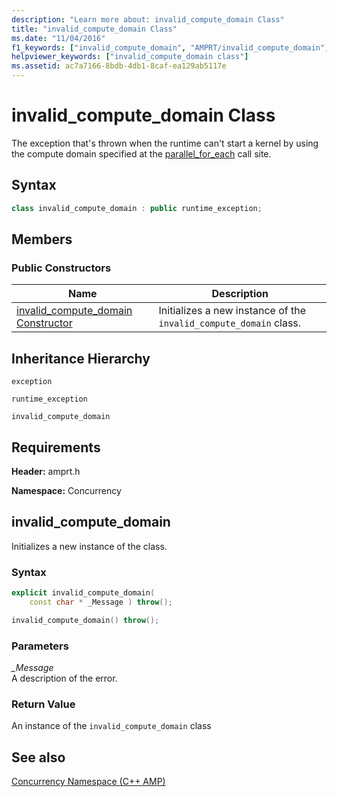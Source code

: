 ```yaml
---
description: "Learn more about: invalid_compute_domain Class"
title: "invalid_compute_domain Class"
ms.date: "11/04/2016"
f1_keywords: ["invalid_compute_domain", "AMPRT/invalid_compute_domain", "AMPRT/Concurrency::invalid_compute_domain::invalid_compute_domain"]
helpviewer_keywords: ["invalid_compute_domain class"]
ms.assetid: ac7a7166-8bdb-4db1-8caf-ea129ab5117e
---
```

# invalid_compute_domain Class

The exception that's thrown when the runtime can't start a kernel by using the compute domain specified at the [parallel_for_each](concurrency-namespace-functions-amp.md#parallel_for_each) call site.

## Syntax

```cpp
class invalid_compute_domain : public runtime_exception;
```

## Members

### Public Constructors

|Name|Description|
|----------|-----------------|
|[invalid_compute_domain Constructor](#ctor)|Initializes a new instance of the `invalid_compute_domain` class.|

## Inheritance Hierarchy

`exception`

`runtime_exception`

`invalid_compute_domain`

## Requirements

**Header:** amprt.h

**Namespace:** Concurrency

## <a name="ctor"></a> invalid_compute_domain

Initializes a new instance of the class.

### Syntax

```cpp
explicit invalid_compute_domain(
    const char * _Message ) throw();

invalid_compute_domain() throw();
```

### Parameters

*_Message*<br/>
A description of the error.

### Return Value

An instance of the `invalid_compute_domain` class

## See also

[Concurrency Namespace (C++ AMP)](concurrency-namespace-cpp-amp.md)
